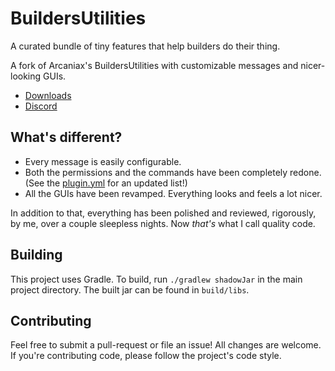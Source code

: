 # BuildersUtilities
A curated bundle of tiny features that help builders do their thing.

A fork of Arcaniax's BuildersUtilities with customizable messages and
nicer-looking GUIs.

* [Downloads](https://github.com/TehBrian/BuildersUtilities/releases)
* [Discord](https://chat.tehbrian.xyz)

## What's different?

- Every message is easily configurable.
- Both the permissions and the commands have been completely redone. (See the
  [plugin.yml][plugin.yml] for an updated list!)
- All the GUIs have been revamped. Everything looks and feels a lot nicer.

In addition to that, everything has been polished and reviewed, rigorously, by
me, over a couple sleepless nights. Now *that's* what I call quality code.

[plugin.yml]: https://github.com/TehBrian/BuildersUtilities/blob/master/src/main/resources/plugin.yml

## Building
This project uses Gradle. To build, run `./gradlew shadowJar` in the main
project directory. The built jar can be found in `build/libs`.

## Contributing
Feel free to submit a pull-request or file an issue! All changes are welcome.
If you're contributing code, please follow the project's code style.
